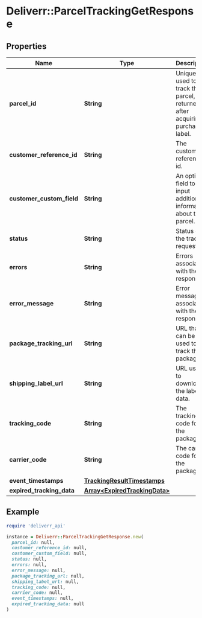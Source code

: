 # Deliverr::ParcelTrackingGetResponse

## Properties

| Name | Type | Description | Notes |
| ---- | ---- | ----------- | ----- |
| **parcel_id** | **String** | Unique ID used to track the parcel, returned after acquiring a purchase label. | [optional] |
| **customer_reference_id** | **String** | The customer reference id. | [optional] |
| **customer_custom_field** | **String** | An optional field to input additional information about the parcel. | [optional] |
| **status** | **String** | Status of the tracking request. |  |
| **errors** | **String** | Errors associated with the response. | [optional] |
| **error_message** | **String** | Error messages associated with the response. | [optional] |
| **package_tracking_url** | **String** | URL that can be used to track the package. | [optional] |
| **shipping_label_url** | **String** | URL used to download the label data. | [optional] |
| **tracking_code** | **String** | The tracking code for the package. | [optional] |
| **carrier_code** | **String** | The carrier code for the package. | [optional] |
| **event_timestamps** | [**TrackingResultTimestamps**](TrackingResultTimestamps.md) |  |  |
| **expired_tracking_data** | [**Array&lt;ExpiredTrackingData&gt;**](ExpiredTrackingData.md) |  | [optional] |

## Example

```ruby
require 'deliverr_api'

instance = Deliverr::ParcelTrackingGetResponse.new(
  parcel_id: null,
  customer_reference_id: null,
  customer_custom_field: null,
  status: null,
  errors: null,
  error_message: null,
  package_tracking_url: null,
  shipping_label_url: null,
  tracking_code: null,
  carrier_code: null,
  event_timestamps: null,
  expired_tracking_data: null
)
```

